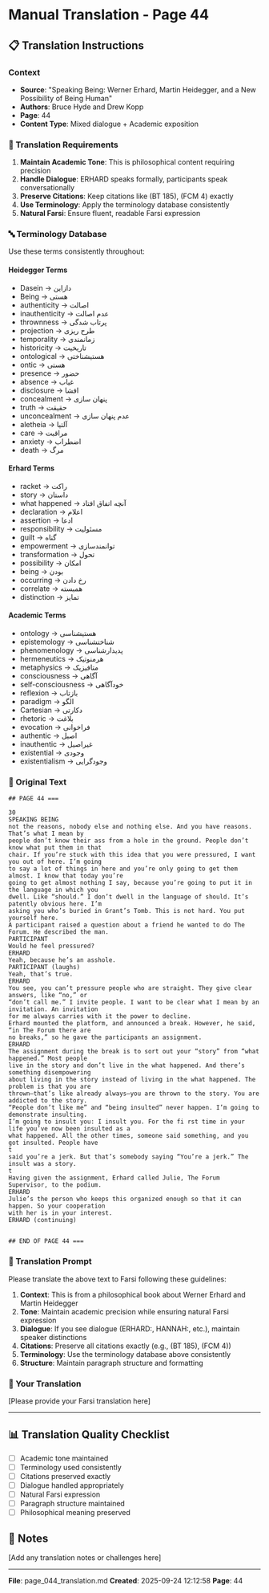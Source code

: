 # Manual Translation - Page 44

## 📋 Translation Instructions

### Context
- **Source**: "Speaking Being: Werner Erhard, Martin Heidegger, and a New Possibility of Being Human"
- **Authors**: Bruce Hyde and Drew Kopp
- **Page**: 44
- **Content Type**: Mixed dialogue + Academic exposition

### 🎯 Translation Requirements

1. **Maintain Academic Tone**: This is philosophical content requiring precision
2. **Handle Dialogue**: ERHARD speaks formally, participants speak conversationally
3. **Preserve Citations**: Keep citations like (BT 185), (FCM 4) exactly
4. **Use Terminology**: Apply the terminology database consistently
5. **Natural Farsi**: Ensure fluent, readable Farsi expression

### 🔤 Terminology Database

Use these terms consistently throughout:

#### Heidegger Terms
- Dasein → دازاین
- Being → هستی
- authenticity → اصالت
- inauthenticity → عدم اصالت
- thrownness → پرتاب شدگی
- projection → طرح ریزی
- temporality → زمانمندی
- historicity → تاریخیت
- ontological → هستیشناختی
- ontic → هستی
- presence → حضور
- absence → غیاب
- disclosure → افشا
- concealment → پنهان سازی
- truth → حقیقت
- unconcealment → عدم پنهان سازی
- aletheia → آلتیا
- care → مراقبت
- anxiety → اضطراب
- death → مرگ

#### Erhard Terms
- racket → راکت
- story → داستان
- what happened → آنچه اتفاق افتاد
- declaration → اعلام
- assertion → ادعا
- responsibility → مسئولیت
- guilt → گناه
- empowerment → توانمندسازی
- transformation → تحول
- possibility → امکان
- being → بودن
- occurring → رخ دادن
- correlate → همبسته
- distinction → تمایز

#### Academic Terms
- ontology → هستیشناسی
- epistemology → شناختشناسی
- phenomenology → پدیدارشناسی
- hermeneutics → هرمنوتیک
- metaphysics → متافیزیک
- consciousness → آگاهی
- self-consciousness → خودآگاهی
- reflexion → بازتاب
- paradigm → الگو
- Cartesian → دکارتی
- rhetoric → بلاغت
- evocation → فراخوانی
- authentic → اصیل
- inauthentic → غیراصیل
- existential → وجودی
- existentialism → وجودگرایی


### 📝 Original Text

```
## PAGE 44 ===

30
SPEAKING BEING
not the reasons, nobody else and nothing else. And you have reasons. That’s what I mean by 
people don’t know their ass from a hole in the ground. People don’t know what put them in that
chair. If you’re stuck with this idea that you were pressured, I want you out of here. I’m going 
to say a lot of things in here and you’re only going to get them almost. I know that today you’re
going to get almost nothing I say, because you’re going to put it in the language in which you
dwell. Like “should.” I don’t dwell in the language of should. It’s patently obvious here. I’m 
asking you who’s buried in Grant’s Tomb. This is not hard. You put yourself here.
A participant raised a question about a friend he wanted to do The Forum. He described the man.
PARTICIPANT
Would he feel pressured? 
ERHARD
Yeah, because he’s an asshole.
PARTICIPANT (laughs)
Yeah, that’s true.
ERHARD
You see, you can’t pressure people who are straight. They give clear answers, like “no,” or 
“don’t call me.” I invite people. I want to be clear what I mean by an invitation. An invitation
for me always carries with it the power to decline.
Erhard mounted the platform, and announced a break. However, he said, “in The Forum there are 
no breaks,” so he gave the participants an assignment.
ERHARD
The assignment during the break is to sort out your “story” from “what happened.” Most people 
live in the story and don’t live in the what happened. And there’s something disempowering 
about living in the story instead of living in the what happened. The problem is that you are 
thrown—that’s like already always—you are thrown to the story. You are addicted to the story.
“People don’t like me” and “being insulted” never happen. I’m going to demonstrate insulting. 
I’m going to insult you: I insult you. For the fi rst time in your life you’ve now been insulted as a
what happened. All the other times, someone said something, and you got insulted. People have 
t
said you’re a jerk. But that’s somebody saying “You’re a jerk.” The insult was a story.
t
Having given the assignment, Erhard called Julie, The Forum Supervisor, to the podium. 
ERHARD
Julie’s the person who keeps this organized enough so that it can happen. So your cooperation 
with her is in your interest.
ERHARD (continuing)


## END OF PAGE 44 ===
```

### 🤖 Translation Prompt

Please translate the above text to Farsi following these guidelines:

1. **Context**: This is from a philosophical book about Werner Erhard and Martin Heidegger
2. **Tone**: Maintain academic precision while ensuring natural Farsi expression
3. **Dialogue**: If you see dialogue (ERHARD:, HANNAH:, etc.), maintain speaker distinctions
4. **Citations**: Preserve all citations exactly (e.g., (BT 185), (FCM 4))
5. **Terminology**: Use the terminology database above consistently
6. **Structure**: Maintain paragraph structure and formatting

### 📄 Your Translation

[Please provide your Farsi translation here]

---

## 📊 Translation Quality Checklist

- [ ] Academic tone maintained
- [ ] Terminology used consistently
- [ ] Citations preserved exactly
- [ ] Dialogue handled appropriately
- [ ] Natural Farsi expression
- [ ] Paragraph structure maintained
- [ ] Philosophical meaning preserved

## 📝 Notes

[Add any translation notes or challenges here]

---

**File**: page_044_translation.md
**Created**: 2025-09-24 12:12:58
**Page**: 44
